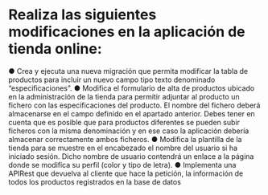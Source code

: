 # Realiza las siguientes modificaciones en la aplicación de tienda online:
● Crea y ejecuta una nueva migración que permita modificar la tabla de productos
para incluir un nuevo campo tipo texto denominado “especificaciones”.
● Modifica el formulario de alta de productos ubicado en la administración de la tienda
para permitir adjuntar al producto un fichero con las especificaciones del
producto. El nombre del fichero deberá almacenarse en el campo definido en el
apartado anterior.
Debes tener en cuenta que es posible que para productos diferentes se pueden
subir ficheros con la misma denominación y en ese caso la aplicación debería
almacenar correctamente ambos ficheros.
● Modifica la plantilla de la tienda para se muestre en el encabezado el nombre del
usuario si ha iniciado sesión. Dicho nombre de usuario contendrá un enlace a la
página donde se modifica su perfil (color y tipo de letra).
● Implementa una APIRest que devuelva al cliente que hace la petición, la información
de todos los productos registrados en la base de datos